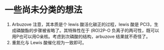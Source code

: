# 一些尚未分类的想法

1. Arbuzove 注意，其本质是个 lewis 酸活化碳正的过程，lewis 酸是 PCl3，生成磷酸酯的步骤被省略了。其特殊性在于 (RO)2P-O 负离子的两可性，既可以用P也可以用O亲核。考虑到次磷酸的结构，arbuzove 结果就不奇怪了。
2. 重氮化与 Lewis 酸催化视为一致即可。